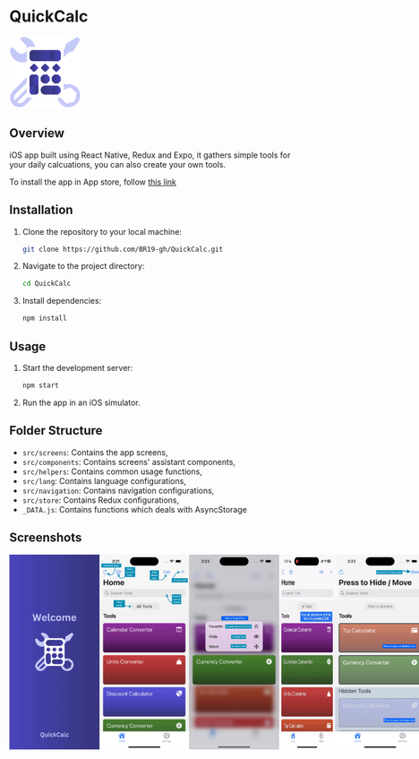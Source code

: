 
# QuickCalc
<img src="https://github.com/BR19-gh/QuickCalc/blob/master/assets/symbol.png" alt="Icon" width="128" height="128">

## Overview

iOS app built using React Native, Redux and Expo, it gathers simple tools for your daily calcuations, you can also create your own tools.

To install the app in App store, follow [this link](https://apps.apple.com/sa/app/quickcalc/id6502615780?l=ar)
## Installation

1. Clone the repository to your local machine:

   ```bash
   git clone https://github.com/BR19-gh/QuickCalc.git
   ```

2. Navigate to the project directory:

   ```bash
   cd QuickCalc
   ```

3. Install dependencies:

   ```bash
   npm install
   ```

## Usage

1. Start the development server:

   ```bash
   npm start
   ```

2. Run the app in an iOS simulator.

## Folder Structure

- `src/screens`: Contains the app screens,
- `src/components`: Contains screens' assistant components,
- `src/helpers`: Contains common usage functions,
- `src/lang`: Contains language configurations,
- `src/navigation`: Contains navigation configurations,
- `src/store`: Contains Redux configurations,
- `_DATA.js`: Contains functions which deals with AsyncStorage

## Screenshots
<div
   style="display: flex;"
   >
<img src="https://github.com/BR19-gh/QuickCalc/blob/master/walkthro_en/welcome.png" width="160.5" hight="347.25" alt="welcome">
<img src="https://github.com/BR19-gh/QuickCalc/blob/master/walkthro_en/home.png" width="160.5" hight="347.25" alt="home page">
<img src="https://github.com/BR19-gh/QuickCalc/blob/master/walkthro_en/home_menu.png" width="160.5" hight="347.25" alt="menu">
<img src="https://github.com/BR19-gh/QuickCalc/blob/master/walkthro_en/edit.gif" width="20%" hight="20%" alt="edit page">
<img src="https://github.com/BR19-gh/QuickCalc/blob/master/walkthro_en/hidden.png" width="160.5" hight="347.25" alt="hidden list">
<img src="https://github.com/BR19-gh/QuickCalc/blob/master/walkthro_en/home_swipe.gif" width="20%" hight="20%" alt="swipe action">
<img src="https://github.com/BR19-gh/QuickCalc/blob/master/walkthro_en/settings.png" width="160.5" hight="347.25" alt="settings page">
</div>



